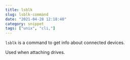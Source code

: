 ```yaml
---
title: lsblk
slug: lsblk-command
date: "2021-04-28 12:18:40"
category: snippet
tags: ["unix", "cli,"]
---
```


`lsblk` is a command to get info about connected devices.

Used when attaching drives.
